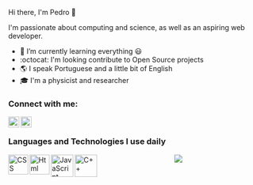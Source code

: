 Hi there, I'm Pedro :wave:

I'm passionate about computing and science, as well as an aspiring web developer.

- :seedling: I’m currently learning everything :smiley:
- :octocat: I'm looking contribute to Open Source projects 
- :earth_americas: I speak Portuguese and a little bit of English
- :mortar_board: I'm a physicist and researcher

### Connect with me:

<a href= "https://www.linkedn.com/in/lobophf"><img align="left" alt="LinkedIn" width="22px" src="https://cdn.jsdelivr.net/npm/simple-icons@v3/icons/linkedin.svg"></a>
<a href= "mailto:lobophf@gmail.com"><img align="left" alt="Gmail" width="22px" src="https://cdn.jsdelivr.net/npm/simple-icons@v3/icons/gmail.svg"></a>
<br>
### Languages and Technologies I use daily

<a href= "https://developer.mozilla.org/en-US/docs/Web/CSS"><img align="left" alt="CSS" height=40px src="https://cdn3.iconfinder.com/data/icons/social-media-special/256/css3-512.png"></a>
<a href= "https://html.com/"><img align="left" alt="Html" height=40px src="https://cdn1.iconfinder.com/data/icons/logotypes/32/badge-html-5-512.png"></a>
<a href= "https://www.javascript.com/"><img align="left" alt="JavaScript" height=45px src="https://cdn2.iconfinder.com/data/icons/designer-skills/128/code-programming-javascript-software-develop-command-language-512.png"></a>
<a href= "https://isocpp.org/"><img align="left" alt="C++" height=45px src="https://img.icons8.com/color/2x/c-plus-plus-logo.png"></a>

<p align="center">
  <img  src="https://github-readme-stats.vercel.app/api?username=lobophf&theme=vue&show_icons=true&count_private=true" />
</p>
